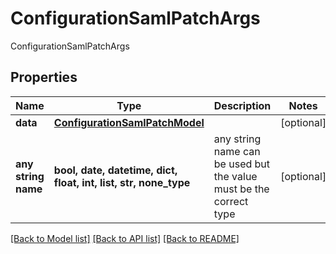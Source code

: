 # ConfigurationSamlPatchArgs

ConfigurationSamlPatchArgs

## Properties
Name | Type | Description | Notes
------------ | ------------- | ------------- | -------------
**data** | [**ConfigurationSamlPatchModel**](ConfigurationSamlPatchModel.md) |  | [optional] 
**any string name** | **bool, date, datetime, dict, float, int, list, str, none_type** | any string name can be used but the value must be the correct type | [optional]

[[Back to Model list]](../README.md#documentation-for-models) [[Back to API list]](../README.md#documentation-for-api-endpoints) [[Back to README]](../README.md)


